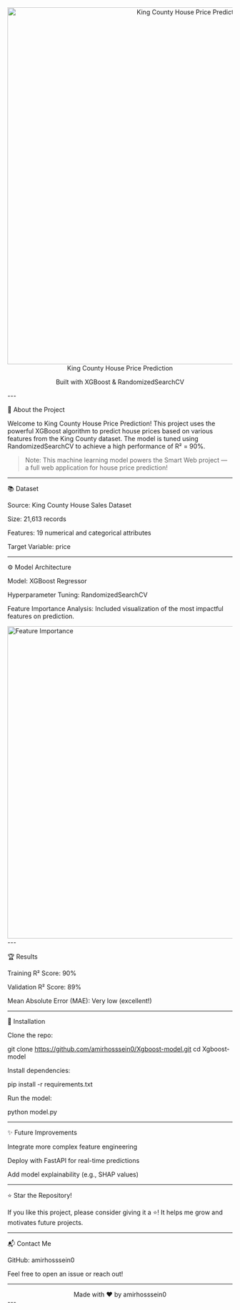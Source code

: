 <div align="center"><img src="https://your-banner-link.com/banner.png" alt="King County House Price Prediction" width="800"/>King County House Price Prediction

Built with XGBoost & RandomizedSearchCV

</div>
---

📖 About the Project

Welcome to King County House Price Prediction!
This project uses the powerful XGBoost algorithm to predict house prices based on various features from the King County dataset.
The model is tuned using RandomizedSearchCV to achieve a high performance of R² = 90%.

> Note:
This machine learning model powers the Smart Web project — a full web application for house price prediction!




---

📚 Dataset

Source: King County House Sales Dataset

Size: 21,613 records

Features: 19 numerical and categorical attributes

Target Variable: price



---

⚙️ Model Architecture

Model: XGBoost Regressor

Hyperparameter Tuning: RandomizedSearchCV

Feature Importance Analysis:
Included visualization of the most impactful features on prediction.


<img src="https://your-feature-importance-plot-link.com/feature.png" alt="Feature Importance" width="700"/>
---

🏆 Results

Training R² Score: 90%

Validation R² Score: 89%

Mean Absolute Error (MAE): Very low (excellent!)



---

🚀 Installation

Clone the repo:

git clone https://github.com/amirhosssein0/Xgboost-model.git
cd Xgboost-model

Install dependencies:

pip install -r requirements.txt

Run the model:

python model.py


---

✨ Future Improvements

Integrate more complex feature engineering

Deploy with FastAPI for real-time predictions

Add model explainability (e.g., SHAP values)



---

⭐ Star the Repository!

If you like this project, please consider giving it a ⭐!
It helps me grow and motivates future projects.


---

📬 Contact Me

GitHub: amirhosssein0


Feel free to open an issue or reach out!


---

<div align="center">Made with ❤️ by amirhosssein0

</div>
---
